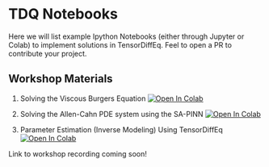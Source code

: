 # TDQ Notebooks
Here we will list example Ipython Notebooks (either through Jupyter or Colab) to implement solutions in TensorDiffEq. Feel to open a PR to contribute your project. 


## Workshop Materials
1. Solving the Viscous Burgers Equation <a href="https://colab.research.google.com/drive/1t4aH4tQ4DI-twuHA-wQI81q6nDjAHxVq?usp=sharing" target="_parent"><img src="https://colab.research.google.com/assets/colab-badge.svg" alt="Open In Colab"/></a>

2. Solving the Allen-Cahn PDE system using the SA-PINN <a href="https://colab.research.google.com/drive/1VgacElWV2vK0nOe7p9sWvLbfbXi8WbOJ?usp=sharing" target="_parent"><img src="https://colab.research.google.com/assets/colab-badge.svg" alt="Open In Colab"/></a>

3. Parameter Estimation (Inverse Modeling) Using TensorDiffEq <a href="https://colab.research.google.com/drive/1u6nZsgvSpB7LJ6G3JSRGPlrqdX06CMqW?usp=sharing" target="_parent"><img src="https://colab.research.google.com/assets/colab-badge.svg" alt="Open In Colab"/></a>

Link to workshop recording coming soon!